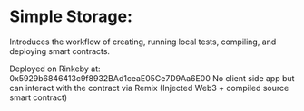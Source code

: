 # Simple Storage:

Introduces the workflow of creating, running local tests, compiling, and deploying smart contracts.

Deployed on Rinkeby at: 0x5929b6846413c9f8932BAd1ceaE05Ce7D9Aa6E00
No client side app but can interact with the contract via Remix (Injected Web3 + compiled source smart contract)
